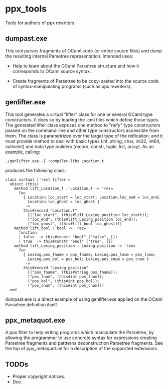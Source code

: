 ppx_tools
=========

Tools for authors of ppx rewriters.

dumpast.exe
-----------

This tool parses fragments of OCaml code (or entire source files) and
dump the resulting internal Parsetree representation.  Intended uses:

 - Help to learn about the OCaml Parsetree structure and how it
   corresponds to OCaml source syntax.

 - Create fragments of Parsetree to be copy-pasted into the source
   code of syntax-manipulating programs (such as ppx rewriters).


genlifter.exe
-------------

This tool generates a virtual "lifter" class for one or several OCaml
type constructors.  It does so by loading the .cmi files which define
those types.  The generated lifter class exposes one method to "reify"
type constructors passed on the command-line and other type
constructors accessible from them.  The class is parametrized over the
target type of the reification, and it must provide method to deal
with basic types (int, string, char, int32, int64, nativeint) and data
type builders (record, constr, tuple, list, array).  As an example,
calling:

    ./genlifter.exe -I +compiler-libs Location.t

produces the following class:

    class virtual ['res] lifter =
      object (this)
        method lift_Location_t : Location.t -> 'res=
          fun
            { Location.loc_start = loc_start; Location.loc_end = loc_end;
              Location.loc_ghost = loc_ghost }
             ->
            this#record "Location.t"
              [("loc_start", (this#lift_Lexing_position loc_start));
              ("loc_end", (this#lift_Lexing_position loc_end));
              ("loc_ghost", (this#lift_bool loc_ghost))]
        method lift_bool : bool -> 'res=
          function
          | false  -> this#constr "bool" ("false", [])
          | true  -> this#constr "bool" ("true", [])
        method lift_Lexing_position : Lexing.position -> 'res=
          fun
            { Lexing.pos_fname = pos_fname; Lexing.pos_lnum = pos_lnum;
              Lexing.pos_bol = pos_bol; Lexing.pos_cnum = pos_cnum }
             ->
            this#record "Lexing.position"
              [("pos_fname", (this#string pos_fname));
              ("pos_lnum", (this#int pos_lnum));
              ("pos_bol", (this#int pos_bol));
              ("pos_cnum", (this#int pos_cnum))]
      end
    
dumpast.exe is a direct example of using genlifter.exe applied on the
OCaml Parsetree definition itself.


ppx_metaquot.exe
----------------

A ppx filter to help writing programs which manipulate the Parsetree,
by allowing the programmer to use concrete syntax for expressions
creating Parsetree fragments and pattterns deconstruction Parsetree
fragments.  See the top of ppx_metaquot.ml for a description of the
supported extensions.



TODOs
-----

- Proper copyright notices.
- Doc.
